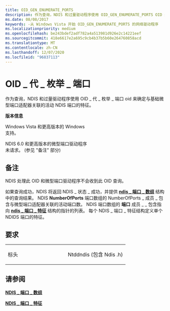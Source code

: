 ```yaml
---
title: OID_GEN_ENUMERATE_PORTS
description: 作为查询，NDIS 和过量驱动程序使用 OID_GEN_ENUMERATE_PORTS OID 来确定与基础微型端口适配器关联的活动 NDIS 端口的特征。
ms.date: 08/08/2017
keywords: -从 Windows Vista 开始 OID_GEN_ENUMERATE_PORTS 的网络驱动程序
ms.localizationpriority: medium
ms.openlocfilehash: be243bdef2adf782a4a513981d926e2c14221eef
ms.sourcegitcommit: 418e6617e2a695c9cb4b37b5b60e264760858acd
ms.translationtype: MT
ms.contentlocale: zh-CN
ms.lasthandoff: 12/07/2020
ms.locfileid: "96837113"
---
```

# <a name="oid_gen_enumerate_ports"></a>OID \_ 代 \_ 枚举 \_ 端口


作为查询，NDIS 和过量驱动程序使用 OID \_ 代 \_ 枚举 \_ 端口 oid 来确定与基础微型端口适配器关联的活动 NDIS 端口的特征。

**版本信息**

<a href="" id="windows-vista-and-later-versions-of-windows"></a>Windows Vista 和更高版本的 Windows  
支持。

<a href="" id="ndis-6-0-and-later-miniport-drivers"></a>NDIS 6.0 和更高版本的微型端口驱动程序  
未请求。  (参见 "备注" 部分) 

<a name="remarks"></a>备注
-------

NDIS 处理此 OID 和微型端口驱动程序不会收到此 OID 查询。

如果查询成功，NDIS 将返回 NDIS \_ 状态 \_ 成功，并提供 [**ndis \_ 端口 \_ 数组**](/windows-hardware/drivers/ddi/ntddndis/ns-ntddndis-_ndis_port_array) 结构中的查询结果。 NDIS **NumberOfPorts** 端口数组的 NumberOfPorts \_ 成员 \_ 包含与微型端口适配器关联的活动端口数。 NDIS 端口数组的 **端口** 成员 \_ \_ 包含指向 [**ndis \_ 端口 \_ 特征**](/windows-hardware/drivers/ddi/ntddndis/ns-ntddndis-_ndis_port_characteristics) 结构的指针的列表。 每个 NDIS \_ 端口 \_ 特征结构定义单个 NDIDS 端口的特征。

<a name="requirements"></a>要求
------------

<table>
<colgroup>
<col width="50%" />
<col width="50%" />
</colgroup>
<tbody>
<tr class="odd">
<td><p>标头</p></td>
<td>Ntddndis (包含 Ndis .h) </td>
</tr>
</tbody>
</table>

## <a name="see-also"></a>请参阅


[**NDIS \_ 端口 \_ 数组**](/windows-hardware/drivers/ddi/ntddndis/ns-ntddndis-_ndis_port_array)

[**NDIS \_ 端口 \_ 特征**](/windows-hardware/drivers/ddi/ntddndis/ns-ntddndis-_ndis_port_characteristics)

 

